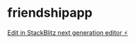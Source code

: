 # friendshipapp

[Edit in StackBlitz next generation editor ⚡️](https://stackblitz.com/~/github.com/immo09/friendshipapp)